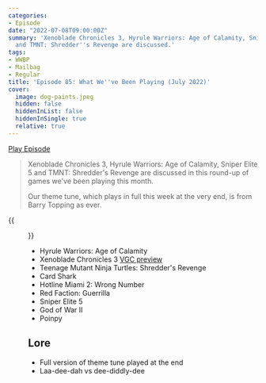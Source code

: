 ```yaml
---
categories:
- Episode
date: "2022-07-08T09:00:00Z"
summary: 'Xenoblade Chronicles 3, Hyrule Warriors: Age of Calamity, Sniper Elite 5
  and TMNT: Shredder''s Revenge are discussed.'
tags:
- WWBP
- Mailbag
- Regular
title: 'Episode 85: What We''ve Been Playing (July 2022)'
cover: 
  image: dog-paints.jpeg
  hidden: false
  hiddenInList: false
  hiddenInSingle: true
  relative: true
---
```


[Play Episode](https://www.patreon.com/posts/episode-85-what-68796699)
> Xenoblade Chronicles 3, Hyrule Warriors: Age of Calamity, Sniper Elite 5 and TMNT: Shredder's Revenge are discussed in this round-up of games we've been playing this month.
>
> Our theme tune, which plays in full this week at the very end, is from Barry Topping as ever.

{{<figure 
    src="dog-paints.jpeg" 
    caption="Image Caption: PersonalNadir" 
    alt="The Dog Who Paints">}}

- Hyrule Warriors: Age of Calamity
- Xenoblade Chronicles 3 [VGC preview](https://www.videogameschronicle.com/features/hands-on-xenoblade-chronicles-3-boasts-monolith-softs-classiest-combat-yet/)
- Teenage Mutant Ninja Turtles: Shredder's Revenge
- Card Shark
- Hotline Miami 2: Wrong Number
- Red Faction: Guerrilla
- Sniper Elite 5
- God of War II
- Poinpy

## Lore

- Full version of theme tune played at the end
- Laa-dee-dah vs dee-diddly-dee